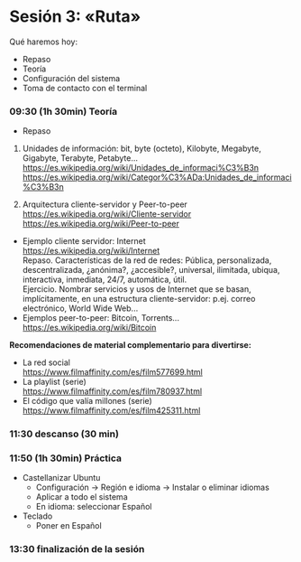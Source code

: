 # Sesión 3: «Ruta»

Qué haremos hoy:
- Repaso
- Teoría
- Configuración del sistema
- Toma de contacto con el terminal

### 09:30 (1h 30min) Teoría  

- Repaso

1. Unidades de información:
   bit, byte (octeto),  Kilobyte, Megabyte, Gigabyte, Terabyte, Petabyte...  
https://es.wikipedia.org/wiki/Unidades_de_informaci%C3%B3n  
https://es.wikipedia.org/wiki/Categor%C3%ADa:Unidades_de_informaci%C3%B3n  

2. Arquitectura cliente-servidor y Peer-to-peer  
https://es.wikipedia.org/wiki/Cliente-servidor  
https://es.wikipedia.org/wiki/Peer-to-peer
- Ejemplo cliente servidor: Internet  
https://es.wikipedia.org/wiki/Internet  
Repaso. Características de la red de redes: Pública, personalizada, descentralizada, ¿anónima?, ¿accesible?, universal, ilimitada, ubiqua, interactiva, inmediata, 24/7, automática, útil.  
Ejercicio. Nombrar servicios y usos de Internet que se basan, implícitamente, en una estructura cliente-servidor: p.ej. correo electrónico, World Wide Web...
- Ejemplos peer-to-peer: Bitcoin, Torrents...  
https://es.wikipedia.org/wiki/Bitcoin

**Recomendaciones de material complementario para divertirse:**  
- La red social  
https://www.filmaffinity.com/es/film577699.html  
- La playlist (serie)  
https://www.filmaffinity.com/es/film780937.html  
- El código que valía millones (serie)  
https://www.filmaffinity.com/es/film425311.html  

### 11:30 descanso (30 min)  

### 11:50 (1h 30min) Práctica

- Castellanizar Ubuntu
	- Configuración -> Región e idioma -> Instalar o eliminar idiomas
	- Aplicar a todo el sistema
	- En idioma: seleccionar Español
- Teclado
	- Poner en Español

### 13:30 finalización de la sesión